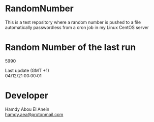 # RandomNumber    
This is a test repository where a random number is pushed to a file automatically passwordless from a cron job in my Linux CentOS server    
# Random Number of the last run   
5990
      
Last update (GMT +1)    
04/12/21 00:00:01
# Developer    
Hamdy Abou El Anein   
hamdy.aea@protonmail.com
